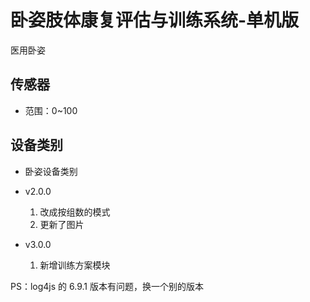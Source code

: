 <!--
 * @Author      : Mr.bin
 * @Date        : 2022-10-08 10:52:08
 * @LastEditTime: 2023-06-01 16:16:38
 * @Description : energy-n14-e13-standalone-prone-position-spine
-->

# 卧姿肢体康复评估与训练系统-单机版

医用卧姿

## 传感器

- 范围：0~100

## 设备类别

- 卧姿设备类别

- v2.0.0
  1. 改成按组数的模式
  2. 更新了图片
- v3.0.0
  1. 新增训练方案模块

PS：log4js 的 6.9.1 版本有问题，换一个别的版本
